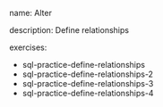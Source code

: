 name: Alter

description: Define relationships

exercises:
  - sql-practice-define-relationships
  - sql-practice-define-relationships-2
  - sql-practice-define-relationships-3
  - sql-practice-define-relationships-4
